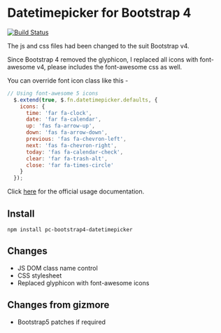 # Datetimepicker for Bootstrap 4
[![Build Status](https://travis-ci.org/pingcheng/bootstrap4-datetimepicker.svg?branch=master)](https://travis-ci.org/pingcheng/bootstrap4-datetimepicker)

The js and css files had been changed to the suit Bootstrap v4.

Since Bootstrap 4 removed the glyphicon, I replaced all icons with font-awesome v4, please includes the font-awesome css as well.

You can override font icon class like this -
```js
// Using font-awesome 5 icons
  $.extend(true, $.fn.datetimepicker.defaults, {
    icons: {
      time: 'far fa-clock',
      date: 'far fa-calendar',
      up: 'fas fa-arrow-up',
      down: 'fas fa-arrow-down',
      previous: 'fas fa-chevron-left',
      next: 'fas fa-chevron-right',
      today: 'fas fa-calendar-check',
      clear: 'far fa-trash-alt',
      close: 'far fa-times-circle'
    }
  });
```
Click [here](http://eonasdan.github.io/bootstrap-datetimepicker/) for the official usage documentation.

## Install
```
npm install pc-bootstrap4-datetimepicker
```

## Changes

* JS DOM class name control
* CSS stylesheet
* Replaced glyphicon with font-awesome icons

## Changes from gizmore

* Bootstrap5 patches if required
